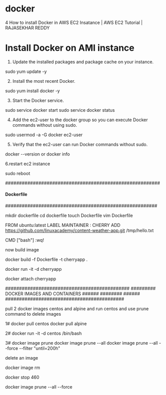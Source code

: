 # docker


4 How to install Docker in AWS EC2 Insatance | AWS EC2 Tutorial | RAJASEKHAR REDDY


Install Docker on AMI instance
=================================
1. Update the installed packages and package cache on your instance.

sudo yum update -y

2. Install the most recent Docker.

sudo yum install docker -y

3. Start the Docker service.

sudo service docker start
sudo service docker status

4. Add the ec2-user to the docker group so you can execute Docker commands without using sudo.

sudo usermod -a -G docker ec2-user

5. Verify that the ec2-user can run Docker commands without sudo.

docker  --version or docker info

6.restart ec2 instance

sudo reboot





########################################################
####    Dockerfile                              ######
####                                            #######
#######################################################

mkdir dockerfile
cd dockerfile
touch Dockerfile
vim Dockerfile

FROM ubuntu:latest
LABEL MAINTAINER : CHERRY
ADD  https://github.com/linuxacademy/content-weather-app.git  /tmp/hello.txt

CMD ["bash"]
:wq!


now build image

docker build -f Dockerfile -t cherryapp .

docker run -it -d cherryapp

docker attach cherryapp







#############################################
######### DOCKER IMAGES AND CONTAINERS ######
########                               ######
###########################################





pull 2 docker images centos and alpine and run centos and use prune command to delete images


1#   docker pull centos
     docker pull alpine
     
2#   docker run -it -d centos /bin/bash

3#   docker image prune 
     docker image prune --all
     docker image prune --all --force --filter  "until=200h"
     
     
 delete an image
 
 docker image rm
 
 docker stop 460
 
 docker image prune --all --force
 


